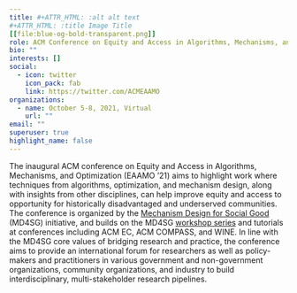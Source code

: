 ```yaml
---
title: #+ATTR_HTML: :alt alt text
#+ATTR_HTML: :title Image Title
[[file:blue-og-bold-transparent.png]]
role: ACM Conference on Equity and Access in Algorithms, Mechanisms, and Optimization
bio: ""
interests: []
social:
  - icon: twitter
    icon_pack: fab
    link: https://twitter.com/ACMEAAMO
organizations:
  - name: October 5-8, 2021, Virtual
    url: ""
email: ""
superuser: true
highlight_name: false
---
```

<!--The inaugural ACM conference on Equity and Access in Algorithms, Mechanisms, and Optimization aims to highlight work where techniques from algorithms, optimization, and mechanism design can be useful in welding research pipelines together with the social sciences in helping improve access to opportunity for historically underserved and disadvantaged communities. The conference is part of the [Mechanism Design for Social Good](http://md4sg.com/) initiative, building on the success of the MD4SG [workshop series](http://md4sg.com/workshop/EC19/cfp.html), tutorials at ACM EC, ACM COMPASS and WINE, as well as numerous online activities including [working groups](http://md4sg.com/workinggroups/index.html) and an [online colloquium series](http://md4sg.com/colloquium/index.html). -->

The inaugural ACM conference on Equity and Access in Algorithms, Mechanisms, and Optimization (EAAMO ’21) aims to highlight work where techniques from algorithms, optimization, and mechanism design, along with insights from other disciplines, can help improve equity and access to opportunity for historically disadvantaged and underserved communities. The conference is organized by the [Mechanism Design for Social Good](http://md4sg.com/) (MD4SG) initiative, and builds on the MD4SG [workshop series](http://md4sg.com/workshop/EC19/cfp.html) and tutorials at conferences including ACM EC, ACM COMPASS, and WINE. <!-- EAAMO ’21 will feature keynote presentations and panels and contributed presentations on research papers, surveys, problem pitches, datasets, and software demonstrations. --> In line with the MD4SG core values of bridging research and practice, the conference aims to provide an international forum for researchers as well as policy-makers and practitioners in various government and non-government organizations, community organizations, and industry to build interdisciplinary, multi-stakeholder research pipelines.


